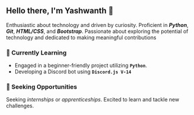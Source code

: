 ## Hello there, I'm Yashwanth 👋

Enthusiastic about technology and driven by curiosity. Proficient in ***Python***, ***Git***, ***HTML/CSS***, and ***Bootstrap***. Passionate about exploring the potential of technology and dedicated to making meaningful contributions

### 🌱 Currently Learning

- Engaged in a beginner-friendly project utilizing **`Python`**.
- Developing a Discord bot using **`Discord.js V-14`**

### 🚀 Seeking Opportunities

Seeking *internships* or *apprenticeships*. Excited to learn and tackle new challenges.